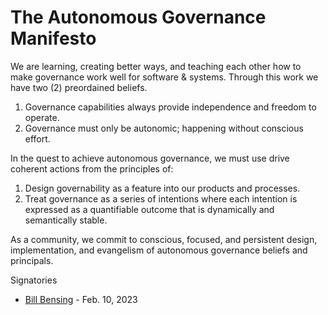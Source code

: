 # The Autonomous Governance Manifesto

We are learning, creating better ways, and teaching each other how to make governance work well for software & systems. Through this work we have two (2) preordained beliefs.

1. Governance capabilities always provide independence and freedom to operate.
1. Governance must only be autonomic; happening without conscious effort.

In the quest to achieve autonomous governance, we must use drive coherent actions from the principles of:
 
1. Design governability as a feature into our products and processes.
1. Treat governance as a series of intentions where each intention is expressed as a quantifiable outcome that is dynamically and semantically stable.

As a community, we commit to conscious, focused, and persistent design, implementation, and evangelism of autonomous governance beliefs and principals.


Signatories

* [Bill Bensing](https://www.linkedin.com/in/billbensing) - Feb. 10, 2023
